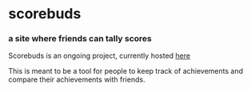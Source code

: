 # scorebuds
### a site where friends can tally scores

Scorebuds is an ongoing project, currently hosted [here](https://scorebuds.anne-elise.me/)

This is meant to be a tool for people to keep track of achievements and compare their achievements with friends.
